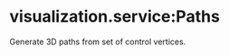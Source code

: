 



# visualization.service:Paths











Generate 3D paths from set of control vertices.







  










